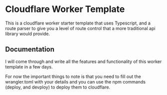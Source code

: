 # Cloudflare Worker Template

This is a cloudflare worker starter template that uses Typescript, and a route parser to give you a level of route control that a more traditional api library would provide.

## Documentation

I will come through and write all the features and functionality of this worker template in a few days.

For now the important things to note is that you need to fill out the wrangler.toml with your details and you can use the npm commands (deploy, and devploy) to deploy them to cloudflare.
